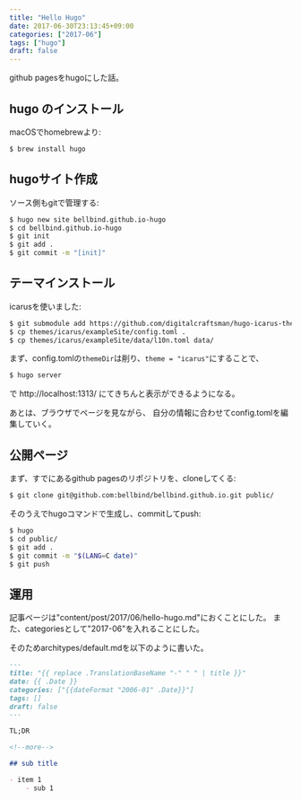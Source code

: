 ```yaml
---
title: "Hello Hugo"
date: 2017-06-30T23:13:45+09:00
categories: ["2017-06"]
tags: ["hugo"]
draft: false
---
```


github pagesをhugoにした話。

<!--more-->

## hugo のインストール

macOSでhomebrewより:

```bash
$ brew install hugo
```

## hugoサイト作成

ソース側もgitで管理する:

```bash
$ hugo new site bellbind.github.io-hugo
$ cd bellbind.github.io-hugo
$ git init
$ git add .
$ git commit -m "[init]"
```

## テーマインストール

icarusを使いました:

```bash
$ git submodule add https://github.com/digitalcraftsman/hugo-icarus-theme.git themes/icarus
$ cp themes/icarus/exampleSite/config.toml .
$ cp themes/icarus/exampleSite/data/l10n.toml data/
```

まず、config.tomlの`themeDir`は削り、`theme = "icarus"`にすることで、

```bash
$ hugo server
```

で http://localhost:1313/ にてきちんと表示ができるようになる。

あとは、ブラウザでページを見ながら、
自分の情報に合わせてconfig.tomlを編集していく。

## 公開ページ

まず、すでにあるgithub pagesのリポジトリを、cloneしてくる:

```bash
$ git clone git@github.com:bellbind/bellbind.github.io.git public/
```

そのうえでhugoコマンドで生成し、commitしてpush:

```bash
$ hugo
$ cd public/
$ git add .
$ git commit -m "$(LANG=C date)"
$ git push
```


## 運用

記事ページは"content/post/2017/06/hello-hugo.md"におくことにした。
また、categoriesとして"2017-06"を入れることにした。

そのためarchitypes/default.mdを以下のように書いた。

```md
---
title: "{{ replace .TranslationBaseName "-" " " | title }}"
date: {{ .Date }}
categories: ["{{dateFormat "2006-01" .Date}}"]
tags: []
draft: false
---

TL;DR

<!--more-->

## sub title

- item 1
    - sub 1
    
```

